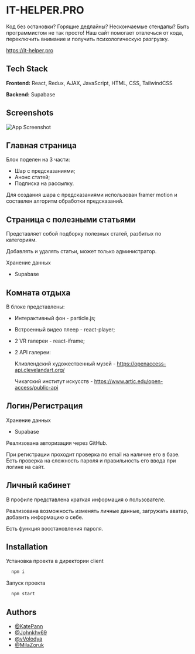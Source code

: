 # IT-HELPER.PRO

Код без остановки? Горящие дедлайны? Нескончаемые стендапы? Быть программистом не так просто!
Наш сайт помогает отвлечься от кода, переключить внимание и получить
психологическую разгрузку.

https://it-helper.pro


## Tech Stack

**Frontend:** React, Redux, AJAX, JavaScript, HTML, CSS, TailwindCSS

**Backend:** Supabase


## Screenshots

![App Screenshot](https://github.com/MilaZoruk/IT-HELPER.PRO/blob/main/demo.gif)


## Главная страница

Блок поделен на 3 части:

- Шар с предсказаниями;
- Анонс статей;
- Подписка на рассылку.

Для создания шара с предсказаниями использован framer motion и составлен алгоритм обработки предсказаний.

## Страница с полезными статьями

Представляет собой подборку полезных статей, разбитых по категориям.

Добавлять и удалять статьи, может только администратор.

Хранение данных

- Supabase


## Комната отдыха

В блоке представлены:

- Интерактивный фон - particle.js;
- Встроенный видео плеер - react-player;
- 2 VR галереи - react-iframe;
- 2 API галереи:
    
    Кливлендский художественный музей - https://openaccess-api.clevelandart.org/

    Чикагский институт искусств - https://www.artic.edu/open-access/public-api

## Логин/Регистрация

Хранение данных

- Supabase

Реализована авторизация через GitHub.

При регистрации проходит проверка по email на наличие его в базе. Есть проверка на сложность пароля и правильность его ввода при логине на сайт.

## Личный кабинет

В профиле представлена краткая информация о пользователе.

Реализована возможность изменять личные данные, загружать аватар, добавить информацию о себе.

Есть функция восстановления пароля.
## Installation

Установка проекта в директории client

```bash
  npm i
```
Запуск проекта

```bash
  npm start
```
## Authors

- [@KatePann](https://github.com/KatePann)
- [@Johnkhv69](https://github.com/Johnkhv69)
- [@vVolodya](https://github.com/vVolodya)
- [@MilaZoruk](https://github.com/MilaZoruk)
